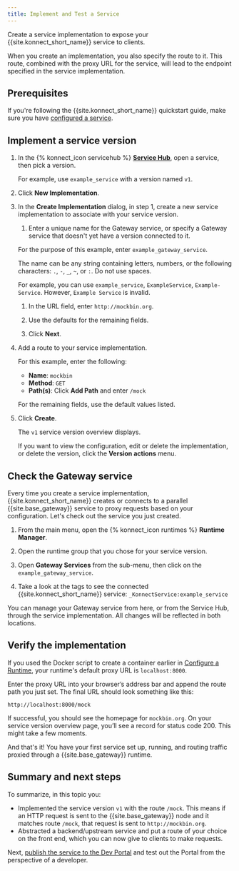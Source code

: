 ```yaml
---
title: Implement and Test a Service
---
```


Create a service implementation to expose your {{site.konnect_short_name}} service to clients.

When you create an implementation, you also specify the route to it. This route,
combined with the proxy URL for the service, will lead to the endpoint
specified in the service implementation.

## Prerequisites

If you're following the {{site.konnect_short_name}} quickstart guide,
make sure you have
[configured a service](/konnect/getting-started/configure-service).

## Implement a service version

1. In the {% konnect_icon servicehub %} [**Service Hub**](https://cloud.konghq.com/servicehub), open a service, then pick a version.

    For example, use `example_service` with a version named `v1`.

1. Click **New Implementation**.

1. In the **Create Implementation** dialog, in step 1, create a new service
implementation to associate with your service version.

    1. Enter a unique name for the Gateway service, or
    specify a Gateway service that doesn't yet have a version connected to it.

      For the purpose of this example, enter `example_gateway_service`.

      The name can be any string containing letters, numbers, or the following
      characters: `.`, `-`, `_`, `~`, or `:`. Do not use spaces.

      For example, you can use `example_service`, `ExampleService`, `Example-Service`.
      However, `Example Service` is invalid.

    1. In the URL field, enter `http://mockbin.org`.

    1. Use the defaults for the remaining fields.

    1. Click **Next**.

1. Add a route to your service implementation.

    For this example, enter the following:

    * **Name**: `mockbin`
    * **Method**: `GET`
    * **Path(s)**: Click **Add Path** and enter `/mock`

    For the remaining fields, use the default values listed.

1. Click **Create**.

    The `v1` service version overview displays.

    If you want to view the configuration, edit or delete the implementation,
    or delete the version, click the **Version actions** menu.

## Check the Gateway service

Every time you create a service implementation, {{site.konnect_short_name}} creates or connects to
a parallel {{site.base_gateway}} service to proxy requests based on your configuration.
Let's check out the service you just created.

1. From the main menu, open the {% konnect_icon runtimes %} **Runtime Manager**.

1. Open the runtime group that you chose for your service version.

1. Open **Gateway Services** from the sub-menu, then click on the `example_gateway_service`.

1. Take a look at the tags to see the connected {{site.konnect_short_name}} service: `_KonnectService:example_service`

You can manage your Gateway service from here, or from the Service Hub, through the service implementation.
All changes will be reflected in both locations.

## Verify the implementation

If you used the Docker script to create a container
earlier in [Configure a Runtime](/konnect/getting-started/configure-runtime),
your runtime's default proxy URL is `localhost:8000`.

Enter the proxy URL into your browser’s address bar and append the route path
you just set. The final URL should look something like this:

```
http://localhost:8000/mock
```

If successful, you should see the homepage for `mockbin.org`. On your service
version overview page, you’ll see a record for status code 200. This might
take a few moments.

And that's it! You have your first service set up, running, and routing
traffic proxied through a {{site.base_gateway}} runtime.

## Summary and next steps

To summarize, in this topic you:

* Implemented the service version `v1` with the route `/mock`. This means if an HTTP
request is sent to the {{site.base_gateway}} node and it matches route `/mock`, that
request is sent to `http://mockbin.org`.
* Abstracted a backend/upstream service and put a route of your choice on the
front end, which you can now give to clients to make requests.

Next, [publish the service to the Dev Portal](/konnect/getting-started/publish-service/)
and test out the Portal from the perspective of a developer.

